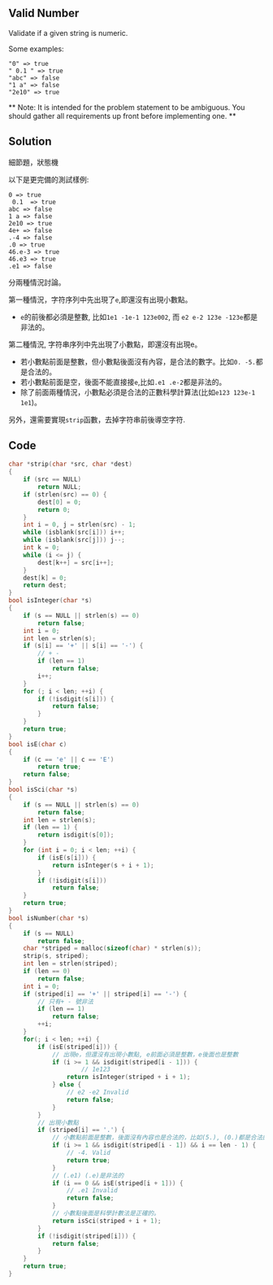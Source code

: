 ## Valid Number

Validate if a given string is numeric.

Some examples:
```
"0" => true
" 0.1 " => true
"abc" => false
"1 a" => false
"2e10" => true
```
** Note: It is intended for the problem statement to be ambiguous. You should gather all requirements up front before implementing one. **

## Solution

細節題，狀態機

以下是更完備的測試樣例:
```
0 => true
 0.1  => true
abc => false
1 a => false
2e10 => true
4e+ => false
.-4 => false
.0 => true
46.e-3 => true
46.e3 => true
.e1 => false
```

分兩種情況討論。

第一種情況，字符序列中先出現了`e`,即還沒有出現小數點。

* `e`的前後都必須是整數, 比如`1e1 -1e-1 123e002`, 而 `e2 e-2 123e -123e`都是非法的。

第二種情況, 字符串序列中先出現了小數點，即還沒有出現e。

* 若小數點前面是整數，但小數點後面沒有內容，是合法的數字。比如`0. -5.`都是合法的。
* 若小數點前面是空，後面不能直接接`e`,比如`.e1 .e-2`都是非法的。
* 除了前面兩種情況，小數點必須是合法的正數科學計算法(比如`e123 123e-1 1e1`)。

另外，還需要實現`strip`函數，去掉字符串前後導空字符.

## Code
```c
char *strip(char *src, char *dest)
{
	if (src == NULL)
		return NULL;
	if (strlen(src) == 0) {
		dest[0] = 0;
		return 0;
	}
	int i = 0, j = strlen(src) - 1;
	while (isblank(src[i])) i++;
	while (isblank(src[j])) j--;
	int k = 0;
	while (i <= j) {
		dest[k++] = src[i++];
	}
	dest[k] = 0;
	return dest;
}
bool isInteger(char *s)
{
	if (s == NULL || strlen(s) == 0)
		return false;
	int i = 0;
	int len = strlen(s);
	if (s[i] == '+' || s[i] == '-') {
		// + - 
		if (len == 1)
			return false;
		i++;
	}
	for (; i < len; ++i) {
		if (!isdigit(s[i])) {
			return false;
		}
	}
	return true;
}
bool isE(char c)
{
	if (c == 'e' || c == 'E')
		return true;
	return false;
}
bool isSci(char *s)
{
	if (s == NULL || strlen(s) == 0)
		return false;
	int len = strlen(s);
	if (len == 1) {
		return isdigit(s[0]);
	}
	for (int i = 0; i < len; ++i) {
		if (isE(s[i])) {
			return isInteger(s + i + 1);
		}
		if (!isdigit(s[i]))
			return false;
	}
	return true;
}
bool isNumber(char *s)
{
	if (s == NULL)
		return false;
	char *striped = malloc(sizeof(char) * strlen(s));
	strip(s, striped);
	int len = strlen(striped);
	if (len == 0)
		return false;
	int i = 0;
	if (striped[i] == '+' || striped[i] == '-') {
		// 只有+ - 號非法
		if (len == 1)
			return false;
		++i;
	}
	for(; i < len; ++i) {
		if (isE(striped[i])) {
			// 出現e，但還沒有出現小數點, e前面必須是整數，e後面也是整數
			if (i >= 1 && isdigit(striped[i - 1])) {
					// 1e123
				return isInteger(striped + i + 1);
			} else {
				// e2 -e2 Invalid
				return false;
			}
		}
		// 出現小數點
		if (striped[i] == '.') {
			// 小數點前面是整數，後面沒有內容也是合法的，比如(5.), (0.)都是合法的小數
			if (i >= 1 && isdigit(striped[i - 1]) && i == len - 1) {
				// -4. Valid
				return true;
			}
			// (.e1) (.e)是非法的
			if (i == 0 && isE(striped[i + 1])) {
				// .e1 Invalid
				return false;
			}
			// 小數點後面是科學計數法是正確的。
			return isSci(striped + i + 1);
		}
		if (!isdigit(striped[i])) {
			return false;
		}
	}
	return true;
}
```
